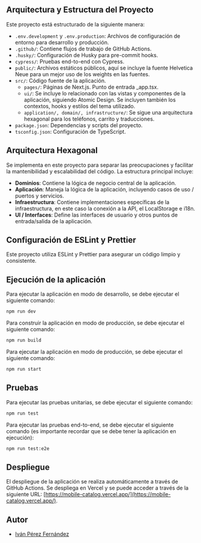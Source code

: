 ## Arquitectura y Estructura del Proyecto

Este proyecto está estructurado de la siguiente manera:

- `.env.development` y `.env.production`: Archivos de configuración de entorno para desarrollo y producción.
- `.github/`: Contiene flujos de trabajo de GitHub Actions.
- `.husky/`: Configuración de Husky para pre-commit hooks.
- `cypress/`: Pruebas end-to-end con Cypress.
- `public/`: Archivos estáticos públicos, aquí se incluye la fuente Helvetica Neue para un mejor uso de los weights en las fuentes.
- `src/`: Código fuente de la aplicación.
  - `pages/`: Páginas de Next.js. Punto de entrada \_app.tsx.
  - `ui/`: Se incluye lo relacionado con las vistas y componentes de la aplicación, siguiendo Atomic Design. Se incluyen también los contextos, hooks y estilos del tema utilizado.
  - `application/, domain/, infrastructure/`: Se sigue una arquitectura hexagonal para los teléfonos, carrito y traducciones.
- `package.json`: Dependencias y scripts del proyecto.
- `tsconfig.json`: Configuración de TypeScript.

## Arquitectura Hexagonal

Se implementa en este proyecto para separar las preocupaciones y facilitar la mantenibilidad y escalabilidad del código. La estructura principal incluye:

- **Dominios**: Contiene la lógica de negocio central de la aplicación.
- **Aplicación**: Maneja la lógica de la aplicación, incluyendo casos de uso / puertos y servicios.
- **Infraestructura**: Contiene implementaciones específicas de la infraestructura, en este caso la conexión a la API, el LocalStorage e i18n.
- **UI / Interfaces**: Define las interfaces de usuario y otros puntos de entrada/salida de la aplicación.

## Configuración de ESLint y Prettier

Este proyecto utiliza ESLint y Prettier para asegurar un código limpio y consistente.

## Ejecución de la aplicación

Para ejecutar la aplicación en modo de desarrollo, se debe ejecutar el siguiente comando:

```bash
npm run dev
```

Para construir la aplicación en modo de producción, se debe ejecutar el siguiente comando:

```bash
npm run build
```

Para ejecutar la aplicación en modo de producción, se debe ejecutar el siguiente comando:

```bash
npm run start
```

## Pruebas

Para ejecutar las pruebas unitarias, se debe ejecutar el siguiente comando:

```bash
npm run test
```

Para ejecutar las pruebas end-to-end, se debe ejecutar el siguiente comando (es importante recordar que se debe tener la aplicación en ejecución):

```bash
npm run test:e2e
```

## Despliegue

El despliegue de la aplicación se realiza automáticamente a través de GitHub Actions. Se despliega en Vercel y se puede acceder a través de la siguiente URL: [https://mobile-catalog.vercel.app/](https://mobile-catalog.vercel.app/).

## Autor

- [Iván Pérez Fernández](https://www.linkedin.com/in/ivanperezfdz)

```

```
